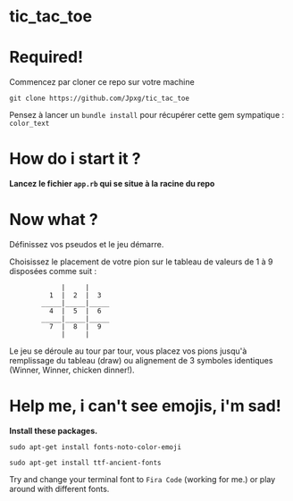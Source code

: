 # tic_tac_toe

# Required!

Commencez par cloner ce repo sur votre machine

`git clone https://github.com/Jpxg/tic_tac_toe`

Pensez à lancer un `bundle install` pour récupérer cette gem sympatique : `color_text`

# How do i start it ?

**Lancez le fichier `app.rb` qui se situe à la racine du repo**

# Now what ?

Définissez vos pseudos et le jeu démarre.

Choisissez le placement de votre pion sur le tableau de valeurs de 1 à 9 disposées comme suit :

```
             |     |     
          1  |  2  |  3  
        _____|_____|_____
          4  |  5  |  6  
        _____|_____|_____
          7  |  8  |  9  
             |     |     
```
Le jeu se déroule au tour par tour, vous placez vos pions jusqu'à remplissage du tableau (draw) ou alignement de 3 symboles identiques (Winner, Winner, chicken dinner!).

# Help me, i can't see emojis, i'm sad!

**Install these packages.**

`sudo apt-get install fonts-noto-color-emoji`

`sudo apt-get install ttf-ancient-fonts`

Try and change your terminal font to `Fira Code` (working for me.) or play around with different fonts.





